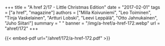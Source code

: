 +++
title = "A href 2/17 - Little Christmas Edition"
date = "2017-02-01"
tags = ["a href", "magazine"]
authors = ["Milla Koivuniemi", "Leo Toiminen", "Tinja Vaskelainen", "Artturi Lobski", "Leevi Leppälä", "Otto Jahnukainen", "Juho Siitari"]
summary = " "
banner = "/img/a-href/a-href-172.webp"
url = "ahref/172"
+++

{{< embed-pdf url="/ahref/172/a-href-172.pdf" >}}
